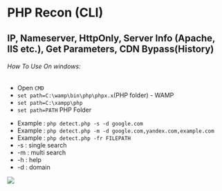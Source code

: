 # PHP Recon (CLI)

## IP, Nameserver, HttpOnly, Server Info (Apache, IIS etc.), Get Parameters, CDN Bypass(History)

###### How To Use On windows:
  * Open `CMD`
  * `set path=C:\wamp\bin\php\phpx.x`(PHP folder) - WAMP
  * `set path=C:\xampp\php`
  * `set path=PATH` PHP Folder 

  - Example : `php detect.php -s -d google.com`
  - Example : `php detect.php -m -d google.com,yandex.com,example.com`
  - Example : `php detect.php -fr FILEPATH`
  - -s : single search
  - -m : multi search
  - -h : help
  - -d : domain
 
<a href="http://furkanyildiz.com/"><img src="http://furkanyildiz.com/githubgif/phpreconcli.gif"/></a>
